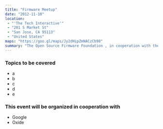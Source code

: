 ```yaml
---
title: "Firmware Meetup"
date: "2012-11-10"
location: 
 - "'The Tech Interactive'"
 - "201 S Market St"
 - "San Jose, CA 95113"
 - "United States"
maps: "https://goo.gl/maps/Jy2dHipZmNACzCb98"
summary: "The Open Source Firmware Foundation , in cooperation with the Open Compute Project, will organize a one-day Mini Summit about Open-Source Firmware."
---
```

### Topics to be covered

* a 
* b 
* c 
* d 
* e 

### This event will be organized in cooperation with

* Google
* Oxide